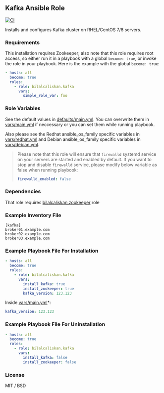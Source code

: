 ## Kafka Ansible Role

[![CI](https://github.com/bilalcaliskan/kafka-ansible-role/workflows/CI/badge.svg?event=push)](https://github.com/bilalcaliskan/kafka-ansible-role/actions?query=workflow%3ACI)

Installs and configures Kafka cluster on RHEL/CentOS 7/8 servers.

### Requirements

This installation requires Zookeeper; also note that this role requires root access, so either run it in a playbook with a global `become: true`, or invoke the role in your playbook. Here is the example with the global `become: true`:

```yaml
- hosts: all
  become: true
  roles:
    - role: bilalcaliskan.kafka
      vars:
        simple_role_var: foo
```

### Role Variables

See the default values in [defaults/main.yml](defaults/main.yml). You can overwrite them in [vars/main.yml](vars/main.yml) if neccessary or you can set them while running playbook.

Also please see the Redhat ansible_os_family specific variables in [vars/redhat.yml](vars/redhat.yml) and Debian ansible_os_family specific variables in [vars/debian.yml](vars/debian.yml).

> Please note that this role will ensure that `firewalld` systemd service on your servers are started and enabled by default. If you want to stop and disable `firewalld` service, please modify below variable as false when running playbook:  
> ```yaml  
> firewalld_enabled: false

### Dependencies

That role requires [bilalcaliskan.zookeeper](https://galaxy.ansible.com/bilalcaliskan/zookeeper) role

### Example Inventory File

```
[kafka]
broker01.example.com
broker02.example.com
broker03.example.com
```

### Example Playbook File For Installation

```yaml
- hosts: all
  become: true
  roles:
    - role: bilalcaliskan.kafka
      vars:
        install_kafka: true
        install_zookeeper: true
        kafka_version: 123.123
```

Inside [vars/main.yml](vars/main.yml)*:
```yaml
kafka_version: 123.123
```

### Example Playbook File For Uninstallation

```yaml
- hosts: all
  become: true
  roles:
    - role: bilalcaliskan.kafka
      vars:
        install_kafka: false
        install_zookeeper: false
```

### License

MIT / BSD
